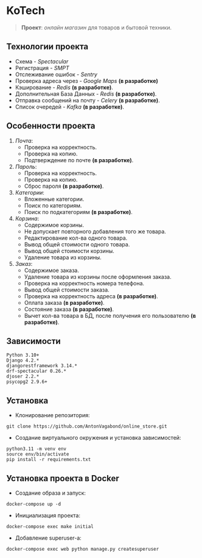 # KoTech

>**Проект**: _онлайн магазин_ для товаров и бытовой техники.

## Технологии проекта
- Схема - _Spectacular_
- Регистрация - _SMPT_
- Отслеживание ошибок - _Sentry_
- Проверка адреса через - _Google Maps_ **(в разработке)**
- Кэширование - _Redis_ **(в разработке)**.
- Дополнительная База Данных - _Redis_ **(в разработке)**.
- Отправка сообщений на почту - _Celery_ **(в разработке)**.
- Список очередей - _Kafka_ **(в разработке)**.


## Особенности проекта
1. _Почта_:
    - Проверка на корректность.
    - Проверка на копию.
    - Подтверждение по почте **(в разработке)**.
2. _Пароль_:
    - Проверка на корректность.
    - Проверка на копию.
    - Сброс пароля **(в разработке)**.
3. _Категории_:
    - Вложенные категории.
    - Поиск по категориям.
    - Поиск по подкатегориям **(в разработке)**.
4. _Корзина_:
    - Содержимое корзины.
    - Не допускает повторного добавления того же товара.
    - Редактирование кол-ва одного товара.
    - Вывод общей стоимости одного товара.
    - Вывод общей стоимости корзины.
    - Удаление товара из корзины.
5. _Заказ_:
    - Содержимое заказа.
    - Удаление товара из корзины после оформления заказа.
    - Проверка на корректность номера телефона.
    - Вывод общей стоимости заказа.
    - Проверка на корректность адреса **(в разработке)**.
    - Оплата заказа **(в разработке)**.
    - Состояние заказа **(в разработке)**.
    - Вычет кол-ва товара в БД, после получения его пользователю **(в разработке)**.


## Зависимости
```text
Python 3.10+
Django 4.2.*
djangorestframework 3.14.*
drf-spectacular 0.26.*
djoser 2.2.*
psycopg2 2.9.6+
```

## Установка
- Клонирование репозитория:
```text
git clone https://github.com/AntonVagabond/online_store.git
```
- Создание виртуального окружения и установка зависимостей:
```text
python3.11 -m venv env
source env/bin/activate
pip install -r requirements.txt
```

## Установка проекта в Docker
- Создание образа и запуск:
```docker
docker-compose up -d
```
- Инициализация проекта:
```docker
docker-compose exec make initial
```
- Добавление superuser-а:
```
docker-compose exec web python manage.py createsuperuser
```